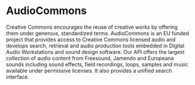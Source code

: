# AudioCommons

Creative Commons encourages the reuse of creative works by offering them under generous, standardized terms. AudioCommons is an EU funded project that provides access to Creative Commons licensed audio and develops search, retrieval and audio production tools embedded in Digital Audio Workstations and sound design software. Our API offers the largest collection of audio content from Freesound, Jamendo and Europeana sounds including sound effects, field recordings, loops, samples and music available under permissive licenses. It also provides a unified search interface. 

